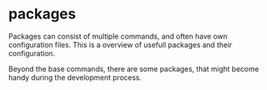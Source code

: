 # packages

Packages can consist of multiple commands, and often have own configuration files. 
This is a overview of usefull packages and their configuration.

Beyond the base commands, there are some packages, that might become handy during the development process.
